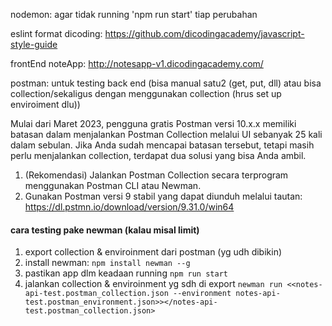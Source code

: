 nodemon: agar tidak running 'npm run start' tiap perubahan

eslint format dicoding: https://github.com/dicodingacademy/javascript-style-guide

frontEnd noteApp: http://notesapp-v1.dicodingacademy.com/

postman: untuk testing back end (bisa manual satu2 (get, put, dll) atau bisa collection/sekaligus dengan menggunakan collection (hrus set up enviroiment dlu))

Mulai dari Maret 2023, pengguna gratis Postman versi 10.x.x memiliki batasan dalam menjalankan Postman Collection melalui UI sebanyak 25 kali dalam sebulan. Jika Anda sudah mencapai batasan tersebut, tetapi masih perlu menjalankan collection, terdapat dua solusi yang bisa Anda ambil.
1. (Rekomendasi) Jalankan Postman Collection secara terprogram menggunakan Postman CLI atau Newman.
2. Gunakan Postman versi 9 stabil yang dapat diunduh melalui tautan: https://dl.pstmn.io/download/version/9.31.0/win64

#### cara testing pake newman (kalau misal limit)
1. export collection & enviroinment dari postman (yg udh dibikin)
2. install newman: `npm install newman --g`
3. pastikan app dlm keadaan running `npm run start`
4. jalankan collection & enviroinment yg sdh di export `newman run <<notes-api-test.postman_collection.json --environment notes-api-test.postman_environment.json>></notes-api-test.postman_collection.json>`